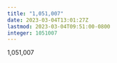 ```yaml
---
title: "1,051,007"
date: 2023-03-04T13:01:27Z
lastmod: 2023-03-04T09:51:00-0800
integer: 1051007
---
```


1,051,007
